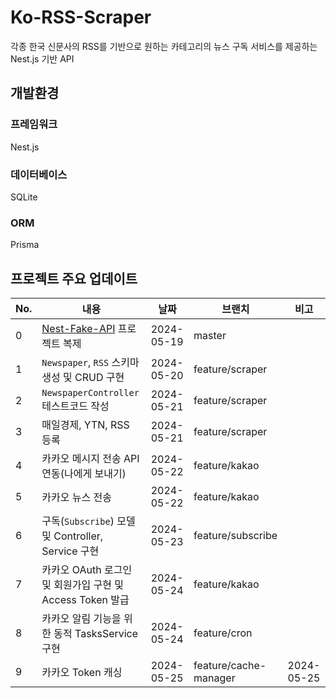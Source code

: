 # Ko-RSS-Scraper

각종 한국 신문사의 RSS를 기반으로 원하는 카테고리의 뉴스 구독 서비스를 제공하는 Nest.js 기반 API

## 개발환경

### 프레임워크

Nest.js

### 데이터베이스

SQLite

### ORM

Prisma

## 프로젝트 주요 업데이트

| No. | 내용                                                                | 날짜         | 브랜치                   | 비고         |
|-----|-------------------------------------------------------------------|------------|-----------------------|------------|
| 0   | [Nest-Fake-API](https://github.com/jilpoom/nest-fake-api) 프로젝트 복제 | 2024-05-19 | master                |            |  
| 1   | `Newspaper`, `RSS` 스키마 생성 및 CRUD 구현                               | 2024-05-20 | feature/scraper       |            |
| 2   | `NewspaperController` 테스트코드 작성                                    | 2024-05-21 | feature/scraper       |            |
| 3   | 매일경제, YTN, RSS 등록                                                 | 2024-05-21 | feature/scraper       |            |
| 4   | 카카오 메시지 전송 API 연동(나에게 보내기)                                        | 2024-05-22 | feature/kakao         |
| 5   | 카카오 뉴스 전송                                                         | 2024-05-22 | feature/kakao         |            |
| 6   | 구독(`Subscribe`) 모델 및 Controller, Service 구현                       | 2024-05-23 | feature/subscribe     |            | 
| 7   | 카카오 OAuth 로그인 및 회원가입 구현 및 Access Token 발급                         | 2024-05-24 | feature/kakao         |            |
| 8   | 카카오 알림 기능을 위한 동적 TasksService 구현                                  | 2024-05-24 | feature/cron          |
| 9   | 카카오 Token 캐싱                                                      | 2024-05-25 | feature/cache-manager | 2024-05-25 | feature/cache-manager | 